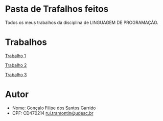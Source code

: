 # Pasta de Trafalhos feitos
Todos os meus trabalhos da disciplina de LINGUAGEM DE PROGRAMAÇÃO.
# Trabalhos
[Trabalho 1](https://github.com/Udesc-Cct/LINGUAGEM-DE-PROGRAMACAO/blob/main/Trabalhos/Exerc%C3%ADcios%201%20Sele%C3%A7%C3%A3o%2C%20Repeti%C3%A7%C3%A3o%2C%20S%C3%A9ries/Exercicios1.md)

[Trabalho 2](https://github.com/Udesc-Cct/LINGUAGEM-DE-PROGRAMACAO/blob/main/Trabalhos/Exerc%C3%ADcios%202%20Fun%C3%A7%C3%B5es/Exercicio2.md)

[Trabalho 3](https://github.com/Udesc-Cct/LINGUAGEM-DE-PROGRAMACAO/blob/main/Trabalhos/Exerc%C3%ADcios%203%20Vetores/Exercicio3.md)
# Autor 
- Nome: Gonçalo Filipe dos Santos Garrido
- CPF: CD470214
rui.tramontin@udesc.br
